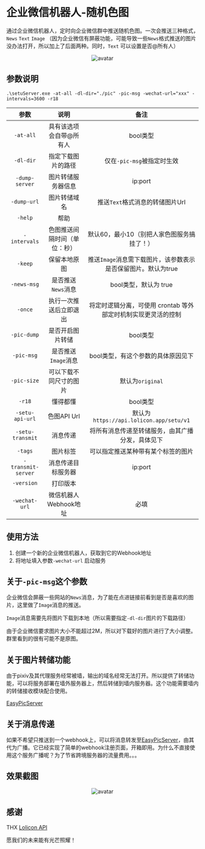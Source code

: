 # 企业微信机器人-随机色图

通过企业微信机器人，定时向企业微信群中推送随机色图。一次会推送三种格式，`News` `Text` `Image` （因为企业微信有屏蔽功能，可能导致一些`News`格式推送的图片没办法打开，所以加上了后面两种。同时，`Text` 可以设置是否@所有人）

<div style="text-align: center;">
<img src="https://raw.githubusercontent.com/zhangyu0310/wechat-setu-bot/main/pic/Snow.jpg" alt="avatar"/>
</div>

## 参数说明

```shell
.\setuServer.exe -at-all -dl-dir="./pic" -pic-msg -wechat-url="xxx" -intervals=3600 -r18
```

|         参数         |       说明       |                  备注                  |
|:------------------:|:--------------:|:------------------------------------:|
|     `-at-all`      |  具有该选项会自带@所有人  |                bool类型                |
|     `-dl-dir`      |   指定下载图片的路径    |          仅在`-pic-msg`被指定时生效          |
|   `-dump-server`   |   图片转储服务器信息    |               ip:port                |
|    `-dump-url`     |     图片转储域名     |         推送`Text`格式消息的转储图片Url         |
|      `-help`       |       帮助       |                                      |
|    `-intervals`    | 色图推送间隔时间（单位：秒） |       默认60，最小10（别把人家色图服务搞挂了！）        |
|      `-keep`       |     保留本地原图     | 推送`Image`消息需下载图片，该参数表示是否保留图片。默认为true |
|    `-news-msg`     |  是否推送`News`消息  |           bool类型，默认为 true            |
|      `-once`       |  执行一次推送后立即退出   | 将定时逻辑分离，可使用 crontab 等外部定时机制实现更灵活的控制  |
|    `-pic-dump`     |    是否开启图片转储    |                bool类型                |
|     `-pic-msg`     | 是否推送`Image`消息  |         bool类型，有这个参数的具体原因见下          |
|    `-pic-size`     |  可以下载不同尺寸的图片   |            默认为`original`             |
|       `-r18`       |      懂得都懂      |                bool类型                |
|  `-setu-api-url`   |   色图API Url    | 默认为`https://api.lolicon.app/setu/v1` |
|  `-setu-transmit`  |      消息传递      |       将所有消息传递至转储服务，由其广播分发，具体见下       |
|      `-tags`       |      图片标签      |          可以指定推送某种带有某个标签的图片           |
| `-transmit-server` |   消息传递目标服务器    |               ip:port                |
|     `-version`     |      打印版本      |                                      |
|   `-wechat-url`    | 微信机器人Webhook地址 |                  必填                  |

## 使用方法

1. 创建一个新的企业微信机器人，获取到它的Webhook地址
2. 将地址填入参数`-wechat-url`  启动服务

## 关于`-pic-msg`这个参数

企业微信会屏蔽一些网站的`News`消息，为了能在点进链接前看到是否是喜欢的图片，这里做了`Image`消息的推送。

`Image`消息需要先将图片下载到本地（所以需要指定`-dl-dir`图片的下载路径）

由于企业微信要求图片大小不能超过2M，所以对下载好的图片进行了大小调整。群里看到的很有可能不是原图。

## 关于图片转储功能

由于pixiv及其代理服务经常被墙，输出的域名经常无法打开。所以提供了转储功能，可以将服务部署在墙外服务器上，然后转储到墙内服务器。这个功能需要墙内的转储接收模块配合使用。

[EasyPicServer](https://github.com/zhangyu0310/EasyPicServer)

## 关于消息传递

如果不希望只推送到一个webhook上，可以将消息转发至[EasyPicServer](https://github.com/zhangyu0310/EasyPicServer)，由其代为广播。它已经实现了简单的webhook注册页面，开箱即用。为什么不直接使用这个服务广播呢？为了节省跨境服务器的流量费用。。。

## 效果截图

<div style="text-align: center;">
<img src="https://raw.githubusercontent.com/zhangyu0310/wechat-setu-bot/main/pic/%E6%88%AA%E5%9B%BE.png" alt="avatar"/>
</div>

## 感谢

THX [Lolicon API](https://api.lolicon.app/)

愿我们的未来能有光芒照耀！
